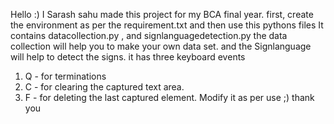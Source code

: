 Hello :)
I Sarash sahu
made this project for my BCA final year.
first, create the environment as per the requirement.txt and then use this pythons files
It contains datacollection.py , and signlanguagedetection.py
the data collection will help you to make your own data set. 
and the Signlanguage will help to detect the signs. it has three keyboard events 
1. Q - for terminations
2. C - for clearing the captured text area.
3. F - for deleting the last captured element.
Modify it as per use ;)
thank you 
